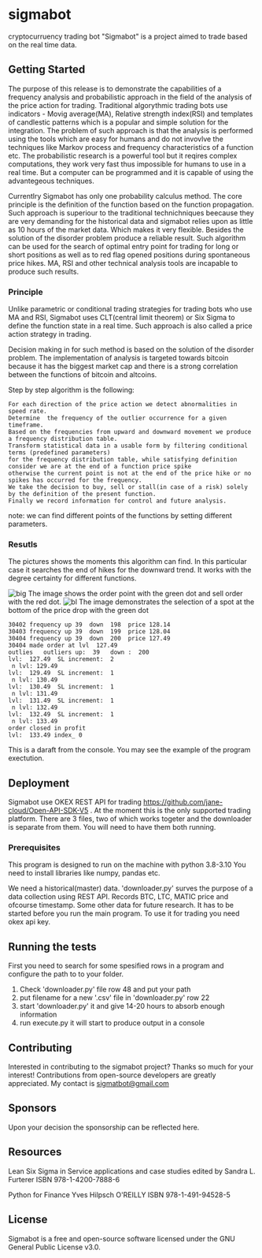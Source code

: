 # sigmabot
cryptocurruency trading bot 
"Sigmabot" is a project aimed to trade based on the real time data.

## Getting Started

The purpose of this release is to demonstrate the capabilities of a frequency analysis and probabilistic approach 
in the field of the analysis of the price action for trading. Traditional algorythmic trading bots use indicators - Movig average(MA), Relative strength index(RSI) and templates of candlestic patterns which is a popular and simple solution for the integration.
The problem of such approach is that the analysis is performed using the tools which are easy for humans and do not invovlve the techniques like Markov process and frequency characteristics of a function etc.  The probabilistic research is a powerful tool but it reqires complex computations, they work very fast thus impossible for humans to use  in a real time. But a computer can be programmed and it is capable of using the advantegeous techniques.

Currentlry Sigmabot has only one probability calculus method.
The core principle is the definition of the function based on the function propagation. Such approach is superiour to the traditional technichniques beecause they are very demanding for the historical data and sigmabot relies upon as little as 10 hours of the market data. Which makes it very flexible. Besides the solution of the disorder problem produce a reliable result. 
Such algorithm can be used for the search of optimal entry point for trading for long or short positions as well as to red flag
opened positions during spontaneous price hikes. MA, RSI and other technical analysis tools are incapable to produce such results.

### Principle
Unlike parametric or conditional trading strategies for trading bots who use MA and RSI,
Sigmabot uses CLT(central limit theorem) or Six Sigma to define the function state in a real time.
Such approach is also called a price action strategy in trading.

Decision making in for such method is based on the solution of the disorder problem. 
The implementation of analysis  is targeted towards bitcoin because it has the biggest market cap and
there is a strong correlation between the functions of bitcoin and altcoins.

Step by step algorithm is the following:
```
For each direction of the price action we detect abnormalities in speed rate.
Determine  the frequency of the outlier occurrence for a given timeframe.
Based on the frequencies from upward and downward movement we produce a frequency distribution table.
Transform statistical data in a usable form by filtering conditional terms (predefined parameters) 
for the frequency distribution table, while satisfying definition consider we are at the end of a function price spike
otherwise the current point is not at the end of the price hike or no spikes has occurred for the frequency. 
We take the decision to buy, sell or stall(in case of a risk) solely by the definition of the present function.
Finally we record information for control and future analysis.
```
note: we can find different points of the functions by setting different parameters.

### Resutls
The pictures shows the moments this algorithm can find. 
In this particular case it searches the end of hikes for the downward trend. 
It works  with the degree certainty for different functions. 

![big](https://user-images.githubusercontent.com/105378638/168127133-fec516ea-b691-4beb-8142-cd307b6b8d50.png)
The image shows the order point with the green dot and sell order with the red dot.
![bl](https://user-images.githubusercontent.com/105378638/168131764-a6e3222a-00bc-40c1-ab82-14925a027455.png)
The image demonstrates the selection of a spot at the bottom of the price drop with the green dot


```
30402 frequency up 39  down  198  price 128.14
30403 frequency up 39  down  199  price 128.04
30404 frequency up 39  down  200  price 127.49
30404 made order at lvl  127.49
outlies   outliers up:  39   down :  200
lvl:  127.49  SL increment:  2
 n lvl: 129.49
lvl:  129.49  SL increment:  1
 n lvl: 130.49
lvl:  130.49  SL increment:  1
 n lvl: 131.49
lvl:  131.49  SL increment:  1
 n lvl: 132.49
lvl:  132.49  SL increment:  1
 n lvl: 133.49
order closed in profit
lvl:  133.49 index_ 0
```
This is a daraft from the console. You may see the example of the program exectution.

## Deployment
Sigmabot use OKEX REST API for trading
https://github.com/jane-cloud/Open-API-SDK-V5 . At the moment this is the only supported trading platform. 
There are 3 files, two of which works togeter and the downloader is separate from them.
You will need to have them both running. 
### Prerequisites
This program is designed to run on the machine with python 3.8-3.10
You need to install libraries like numpy, pandas etc.

We need a historical(master) data. 'downloader.py' surves the purpose of a data collection using REST API.
Records BTC, LTC, MATIC price and ofcourse timestamp. Some other data for future research.
It has to be started before you run the main program.
To use it for trading you need okex api key.

## Running the tests
First you need to search for some spesified rows in a program and configure 
the path to to your folder.
1) Check 'downloader.py'  file row 48 and put your path
2) put filename for a new '.csv' file in 'downloader.py' row 22
3) start  'downloader.py' it and give 14-20 hours to absorb enough information
4) run execute.py it will start to produce output in a console

## Contributing
Interested in contributing to the sigmabot project? Thanks so much for your interest! 
Contributions from open-source developers are greatly appreciated. My contact is sigmatbot@gmail.com

## Sponsors
Upon your decision the sponsorship can be reflected here.

## Resources
Lean Six Sigma in Service applications and case studies edited by Sandra L. Furterer ISBN 978-1-4200-7888-6

Python for Finance Yves Hilpsch O'REILLY ISBN 978-1-491-94528-5

## License
Sigmabot is a free and open-source software licensed under the GNU General Public License v3.0. 

